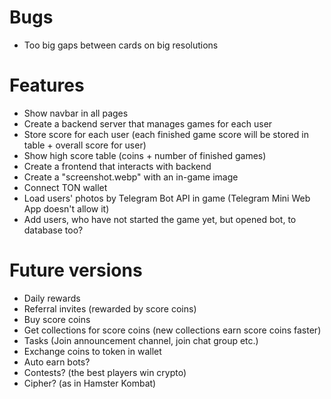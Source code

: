 # Bugs
- Too big gaps between cards on big resolutions

# Features
- Show navbar in all pages
- Create a backend server that manages games for each user
- Store score for each user (each finished game score will be stored in table + overall score for user)
- Show high score table (coins + number of finished games)
- Create a frontend that interacts with backend
- Create a "screenshot.webp" with an in-game image
- Connect TON wallet
- Load users' photos by Telegram Bot API in game (Telegram Mini Web App doesn't allow it)
- Add users, who have not started the game yet, but opened bot, to database too?

# Future versions
- Daily rewards
- Referral invites (rewarded by score coins)
- Buy score coins
- Get collections for score coins (new collections earn score coins faster)
- Tasks (Join announcement channel, join chat group etc.)
- Exchange coins to token in wallet
- Auto earn bots?
- Contests? (the best players win crypto)
- Cipher? (as in Hamster Kombat)
